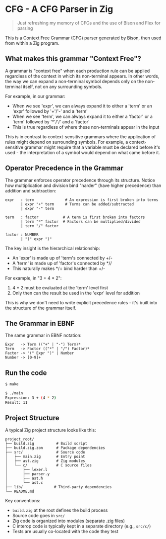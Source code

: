 # CFG - A CFG Parser in Zig
> Just refreshing my memory of CFGs and the use of Bison and Flex for parsing

This is a Context Free Grammar (CFG) parser generated by Bison, then used from within a Zig program.

## What makes this grammar "Context Free"?

A grammar is "context free" when each production rule can be applied regardless of the context in which its non-terminal appears. In other words, the way we can expand a non-terminal symbol depends only on the non-terminal itself, not on any surrounding symbols.

For example, in our grammar:
- When we see 'expr', we can always expand it to either a 'term' or an 'expr' followed by '+'/'-' and a 'term'
- When we see 'term', we can always expand it to either a 'factor' or a 'term' followed by '*'/'/' and a 'factor'
- This is true regardless of where these non-terminals appear in the input

This is in contrast to context-sensitive grammars where the application of rules might depend on surrounding symbols. For example, a context-sensitive grammar might require that a variable must be declared before it's used - the interpretation of a symbol would depend on what came before it.

## Operator Precedence in the Grammar

The grammar enforces operator precedence through its structure. Notice how multiplication and division bind "harder" (have higher precedence) than addition and subtraction:

```
expr   : term              # An expression is first broken into terms
       | expr "+" term     # Terms can be added/subtracted
       | expr "-" term

term   : factor           # A term is first broken into factors
       | term "*" factor  # Factors can be multiplied/divided
       | term "/" factor

factor : NUMBER
       | "(" expr ")"
```

The key insight is the hierarchical relationship:
- An 'expr' is made up of 'term's connected by +/-
- A 'term' is made up of 'factor's connected by *//
- This naturally makes */÷ bind harder than +/-

For example, in "3 + 4 * 2":
1. 4 * 2 must be evaluated at the 'term' level first
2. Only then can the result be used in the 'expr' level for addition

This is why we don't need to write explicit precedence rules - it's built into the structure of the grammar itself.

## The Grammar in EBNF

The same grammar in EBNF notation:

```
Expr   -> Term (("+" | "-") Term)*
Term   -> Factor (("*" | "/") Factor)*
Factor -> "(" Expr ")" | Number
Number -> [0-9]+
```

## Run the code

```bash
$ make

$ ./main
Expression: 3 + (4 * 2)
Result: 11
 ```

 ## Project Structure

A typical Zig project structure looks like this:
```
project_root/
├── build.zig          # Build script
├── build.zig.zon      # Package dependencies
├── src/               # Source code
│   ├── main.zig       # Entry point
│   ├── ast.zig        # Zig modules
│   └── c/             # C source files
│       ├── lexer.l
│       ├── parser.y
│       ├── ast.h
│       └── ast.c
├── lib/              # Third-party dependencies
└── README.md
```

Key conventions:
- `build.zig` at the root defines the build process
- Source code goes in `src/`
- Zig code is organized into modules (separate .zig files)
- C interop code is typically kept in a separate directory (e.g., `src/c/`)
- Tests are usually co-located with the code they test
